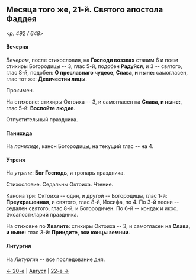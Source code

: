 
## Месяца того же, 21-й. Святого апостола Фаддея

<*p. 492 / 648*>

#### Вечерня

*Вечером*, после стихословия, на **Господи воззвах** ставим 6 и поем стихиры Богородицы -- 3, глас 5-й, 
подобен **Радуйся**, и 3 -- святого, глас 8-й, подобен: **О преславнаго чудесе**, 
**Слава, и ныне:** самогласен, глас тот же: **Девичестии лицы**. 

Прокимен.

На стиховне: стихиры Октоиха -- 3, и самогласен на **Слава, и ныне:**, глас 5-й: **Воспойте людие**.

Отпустительный праздника.

#### Панихида

На *панихиде*, канон Богородицы, на текущий глас -- на 4.

#### Утреня

На *утрене*: **Бог Господь**, и тропарь праздника. 

Стихословие. Седальны Октоиха. Чтение.

Канона три: Октоиха -- один, и другой -- Богородицы, глас 1-й: **Преукрашенная**, 
и святого, глас 8-й, Иосифа, по 4. 
По 3-й песни -- седален святого, глас 8-й, и Богородичен. 
По 6-й -- кондак и икос. 
Эксапостиларий праздника.

На стиховне по **Хвалите**: стихиры Октоиха -- 3, и самогласен на **Слава, и ныне:** 
глас 3-й: **Приидите, вси концы земнии**.
 
#### Литургия

На *Литургии* -- все последование дня.

[← 20-е](08_20_EUR.ru.md) | [Август](README.md#21-й) | [22-е →](08_22_EUR.ru.md)
